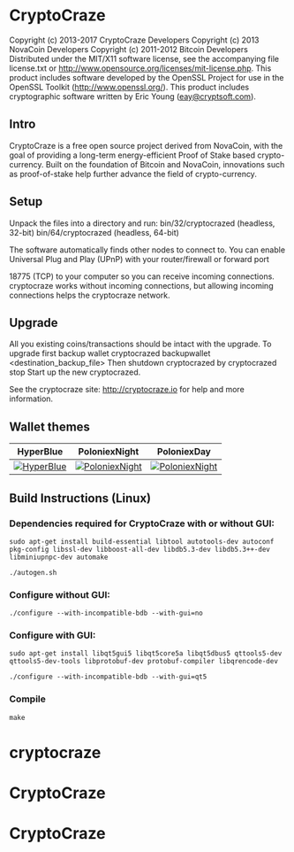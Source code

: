 # CryptoCraze

Copyright (c) 2013-2017 CryptoCraze Developers
Copyright (c) 2013 NovaCoin Developers
Copyright (c) 2011-2012 Bitcoin Developers
Distributed under the MIT/X11 software license, see the accompanying
file license.txt or http://www.opensource.org/licenses/mit-license.php.
This product includes software developed by the OpenSSL Project for use in
the OpenSSL Toolkit (http://www.openssl.org/).  This product includes
cryptographic software written by Eric Young (eay@cryptsoft.com).


Intro
-----
CryptoCraze is a free open source project derived from NovaCoin, with
the goal of providing a long-term energy-efficient Proof of Stake based crypto-currency.
Built on the foundation of Bitcoin and NovaCoin, innovations such as proof-of-stake
help further advance the field of crypto-currency.

Setup
-----
Unpack the files into a directory and run:
 bin/32/cryptocrazed (headless, 32-bit)
 bin/64/cryptocrazed (headless, 64-bit)

The software automatically finds other nodes to connect to.  You can
enable Universal Plug and Play (UPnP) with your router/firewall
or forward port 

18775 (TCP) to your computer so you can receive
incoming connections.  cryptocraze works without incoming connections,
but allowing incoming connections helps the cryptocraze network.

Upgrade
-------
All you existing coins/transactions should be intact with the upgrade.
To upgrade first backup wallet
cryptocrazed backupwallet <destination_backup_file>
Then shutdown cryptocrazed by
cryptocrazed stop
Start up the new cryptocrazed.


See the cryptocraze site:
  http://cryptocraze.io
for help and more information.

Wallet themes
-------

| HyperBlue     | PoloniexNight | PoloniexDay   |
| ------------- | ------------- | ------------- |
| [![HyperBlue](https://github.com/zeewolfik/CryptoCraze/raw/master/src/qt/res/screenshots/cryptocraze-hyperblue-theme-th.png)](https://github.com/zeewolfik/CryptoCraze/raw/master/src/qt/res/screenshots/cryptocraze-hyperblue-theme.png) | [![PoloniexNight](https://github.com/zeewolfik/CryptoCraze/raw/master/src/qt/res/screenshots/cryptocraze-poloniexnight-theme-th.png)](https://github.com/zeewolfik/CryptoCraze/raw/master/src/qt/res/screenshots/cryptocraze-poloniexnight-theme.png) | [![PoloniexNight](https://github.com/zeewolfik/CryptoCraze/raw/master/src/qt/res/screenshots/cryptocraze-poloniexday-theme-th.png)](https://github.com/zeewolfik/CryptoCraze/raw/master/src/qt/res/screenshots/cryptocraze-poloniexday-theme.png) |


Build Instructions (Linux)
-------
### Dependencies required for CryptoCraze with or without GUI:
`sudo apt-get install build-essential libtool autotools-dev autoconf pkg-config libssl-dev libboost-all-dev libdb5.3-dev libdb5.3++-dev libminiupnpc-dev automake`

`./autogen.sh`

### Configure without GUI:
`./configure --with-incompatible-bdb --with-gui=no`

### Configure with GUI:
`sudo apt-get install libqt5gui5 libqt5core5a libqt5dbus5 qttools5-dev qttools5-dev-tools libprotobuf-dev protobuf-compiler libqrencode-dev`

`./configure --with-incompatible-bdb --with-gui=qt5`

### Compile
`make`


# cryptocraze
# CryptoCraze
# CryptoCraze
